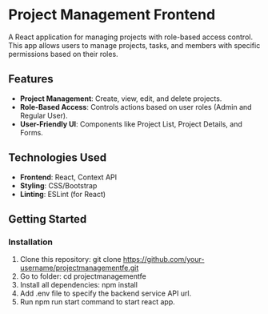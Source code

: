 # Project Management Frontend

A React application for managing projects with role-based access control. This app allows users to manage projects, tasks, and members with specific permissions based on their roles.

## Features

- **Project Management**: Create, view, edit, and delete projects.
- **Role-Based Access**: Controls actions based on user roles (Admin and Regular User).
- **User-Friendly UI**: Components like Project List, Project Details, and Forms.
  
## Technologies Used

- **Frontend**: React, Context API
- **Styling**: CSS/Bootstrap
- **Linting**: ESLint (for React)

## Getting Started

### Installation

1. Clone this repository:
   git clone https://github.com/your-username/projectmanagementfe.git
2. Go to folder: cd projectmanagementfe
3. Install all dependencies:  npm install
4. Add .env file to specify the backend service API url.
5. Run  npm run start command to start react app.
